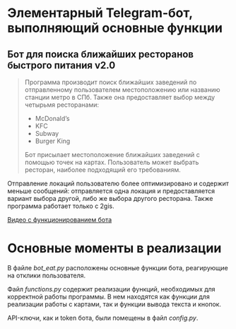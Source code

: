 # Элементарный Telegram-бот, выполняющий основные функции
## Бот для поиска ближайших ресторанов быстрого питания v2.0

> Программа производит поиск ближайших заведений по отправленному пользователем местоположению или названию станции метро в СПб. Также она предоставляет выбор между четырьмя ресторанами:
> + McDonald’s
> + KFC
> + Subway
> + Burger King
> 
> Бот присылает местоположение ближайших заведений с помощью точек на картах. Пользователь может выбрать ресторан, наиболее подходящий его требованиям.  

Отправление локаций пользователю более оптимизировано и содержит меньше сообщений: отправляется одна локация и предоставляется вариант выбора другой, либо же выбора другого ресторана. Также программа работает только с 2gis.

[Видео с функционированием бота](https://drive.google.com/file/d/1--etGkIuulyfVxT6oECJTEflRvLrKDIb/view?usp=sharing)

# Основные моменты в реализации

В файле _bot_eat.py_ расположены основные функции бота, реагирующие на отклики пользователя. 

Файл _functions.py_ содержит реализации функций, необходимых для корректной работы программы. В нем находятся как функции для реализации работы с картами, так и функции вывода текста и кнопок. 

API-ключи, как и token бота, были помещены в файл _config.py_.
